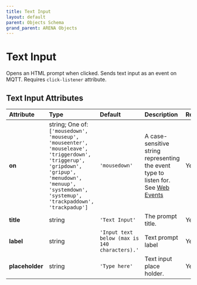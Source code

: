 ```yaml
---
title: Text Input
layout: default
parent: Objects Schema
grand_parent: ARENA Objects
---
```


<!--CAUTION: This file is autogenerated from https://github.com/arenaxr/arena-schemas. Changes made here may be overwritten.-->


Text Input
==========


Opens an HTML prompt when clicked. Sends text input as an event on MQTT. Requires `click-listener` attribute.

Text Input Attributes
----------------------

|Attribute|Type|Default|Description|Required|
| :--- | :--- | :--- | :--- | :--- |
|**on**|string; One of: ```['mousedown', 'mouseup', 'mouseenter', 'mouseleave', 'triggerdown', 'triggerup', 'gripdown', 'gripup', 'menudown', 'menuup', 'systemdown', 'systemup', 'trackpaddown', 'trackpadup']```|```'mousedown'```|A case-sensitive string representing the event type to listen for. See <a href='https://developer.mozilla.org/en-US/docs/Web/Events'>Web Events</a>|Yes|
|**title**|string|```'Text Input'```|The prompt title.|Yes|
|**label**|string|```'Input text below (max is 140 characters).'```|Text prompt label|Yes|
|**placeholder**|string|```'Type here'```|Text input place holder.|Yes|
